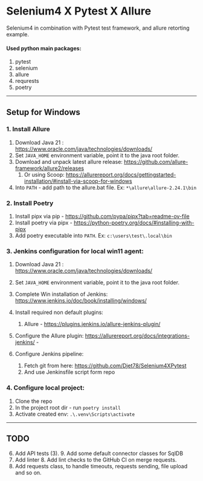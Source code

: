 # Selenium4 X Pytest X Allure
Selenium4 in combination with Pytest test framework, and allure retorting example.

#### Used python main packages:
1. pytest
2. selenium
3. allure
4. requrests
5. poetry

---

## Setup for Windows

### 1. Install Allure 
1. Download Java 21 : https://www.oracle.com/java/technologies/downloads/
2. Set `JAVA_HOME` environment variable, point it to the java root folder.
3. Download and unpack latest allure release: https://github.com/allure-framework/allure2/releases
   1. Or using Scoop: https://allurereport.org/docs/gettingstarted-installation/#install-via-scoop-for-windows
4. Into `PATH` - add path to the allure.bat file. Ex: `*\allure\allure-2.24.1\bin`


### 2. Install Poetry
1. Install pipx via pip - https://github.com/pypa/pipx?tab=readme-ov-file
2. Install poetry via pipx - https://python-poetry.org/docs/#installing-with-pipx 
3. Add poetry executable into `PATH`. Ex: `c:\users\test\.local\bin`


### 3. Jenkins configuration for local win11 agent:
1. Download Java 21 : https://www.oracle.com/java/technologies/downloads/
2. Set `JAVA_HOME` environment variable, point it to the java root folder.
3. Complete Win installation of Jenkins: https://www.jenkins.io/doc/book/installing/windows/ 
4. Install required non default plugins:
   1. Allure - https://plugins.jenkins.io/allure-jenkins-plugin/

5. Configure the Allure plugin: https://allurereport.org/docs/integrations-jenkins/ - 
6. Configure Jenkins pipeline:
   1. Fetch git from here: https://github.com/Djet78/Selenium4XPytest
   2. And use Jenkinsfile script form repo


### 4. Configure local project: 
1. Clone the repo
2. In the project root dir - run `poetry install`
3. Activate created env: `.\.venv\Scripts\activate` 

---



## TODO
6. Add API tests (3). 
   9. Add some default connector classes for SqlDB
6. Add linter
   8. Add lint checks to the GitHub CI on merge requests.
7. Add requests class, to handle timeouts, requests sending, file upload and so on. 